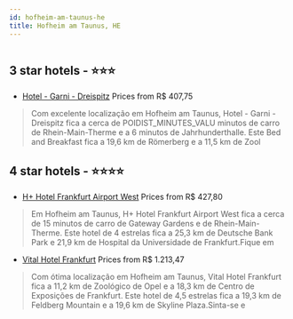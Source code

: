 ```yaml
---
id: hofheim-am-taunus-he
title: Hofheim am Taunus, HE
---
```


<center><img src="https://i.travelapi.com/hotels/1000000/10000/2800/2749/5b6a3399_z.jpg" alt="" /></center>


##  3 star hotels - ⭐️⭐️⭐️

-    [Hotel - Garni - Dreispitz](https://www.hurb.com/br/aud/https://www.hurb.com/br/hotels/hofheim-am-taunus/hotel-garni-dreispitz-HT-JHLX?cmp=18055) Prices from R$ 407,75
   > Com excelente localização em Hofheim am Taunus, Hotel - Garni - Dreispitz fica a cerca de POIDIST_MINUTES_VALU minutos de carro de Rhein-Main-Therme e a 6 minutos de Jahrhunderthalle.  Este Bed and Breakfast fica a 19,6 km de Römerberg e a 11,5 km de Zool

##  4 star hotels - ⭐️⭐️⭐️⭐️

-    [H+ Hotel Frankfurt Airport West](https://www.hurb.com/br/aud/https://www.hurb.com/br/hotels/hofheim-am-taunus/h-hotel-frankfurt-airport-west-HT-803N?cmp=18055) Prices from R$ 427,80
   > Em Hofheim am Taunus, H+ Hotel Frankfurt Airport West fica a cerca de 15 minutos de carro de Gateway Gardens e de Rhein-Main-Therme.  Este hotel de 4 estrelas fica a 25,3 km de Deutsche Bank Park e 21,9 km de Hospital da Universidade de Frankfurt.Fique em
-    [Vital Hotel Frankfurt](https://www.hurb.com/br/aud/https://www.hurb.com/br/hotels/hofheim-am-taunus/vital-hotel-frankfurt-HT-ATLF?cmp=18055) Prices from R$ 1.213,47
   > Com ótima localização em Hofheim am Taunus, Vital Hotel Frankfurt fica a 11,2 km de Zoológico de Opel e a 18,3 km de Centro de Exposições de Frankfurt.  Este hotel de 4,5 estrelas fica a 19,3 km de Feldberg Mountain e a 19,6 km de Skyline Plaza.Sinta-se e
